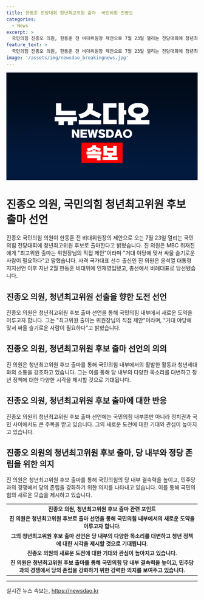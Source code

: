 ```yaml
---
title: 한동훈 전당대회 청년최고위원 출마  국민의힘 진종오
categories:
  - News
excerpt: >
  국민의힘 진종오 의원, 한동훈 전 비대위원장 제안으로 7월 23일 열리는 전당대회에 청년최고위원 후보 출마 의사 표명. 위원장님 제안, 슬기로운 사람 필요 MBC 취재진에선 거대 야당에 맞서 싸울 슬기로운 사람이 필요라고 밝혔으며, 윤석열 지지선언 후 비대위에 합류하고 총선에서 당선된 진 의원의 이적사.
feature_text: >
  국민의힘 진종오 의원, 한동훈 전 비대위원장 제안으로 7월 23일 열리는 전당대회에 청년최고위원 후보 출마 의사 표명. 위원장님 제안, 슬기로운 사람 필요 MBC 취재진에선 거대 야당에 맞서 싸울 슬기로운 사람이 필요라고 밝혔으며, 윤석열 지지선언 후 비대위에 합류하고 총선에서 당선된 진 의원의 이적사.
image: '/assets/img/newsdao_breakingnews.jpg'
---
```


<p><img src="/assets/img/newsdao_breakingnews.jpg" alt="implanttips 속보" /></p>

<h1>진종오 의원, 국민의힘 청년최고위원 후보 출마 선언</h1>

<p data-ke-size="size16">진종오 국민의힘 의원이 한동훈 전 비대위원장의 제안으로 오는 7월 23일 열리는 국민의힘 전당대회에 청년최고위원 후보로 출마한다고 밝혔습니다. 진 의원은 MBC 취재진에게 "최고위원 출마는 위원장님의 직접 제안"이라며 "거대 야당에 맞서 싸울 슬기로운 사람이 필요하다"고 말했습니다. 사격 국가대표 선수 출신인 진 의원은 윤석열 대통령 지지선언 이후 지난 2월 한동훈 비대위에 인재영입됐고, 총선에서 비례대표로 당선됐습니다.</p>

<h2 data-ke-size="size26">진종오 의원, 청년최고위원 선출을 향한 도전 선언</h2>

<p data-ke-size="size16">진종오 의원은 청년최고위원 후보 출마 선언을 통해 국민의힘 내부에서 새로운 도약을 이루고자 합니다. 그는 "최고위원 출마는 위원장님의 직접 제안"이라며, "거대 야당에 맞서 싸울 슬기로운 사람이 필요하다"고 밝혔습니다.</p>

<h2 data-ke-size="size26">진종오 의원, 청년최고위원 후보 출마 선언의 의의</h2>

<p data-ke-size="size16">진 의원은 청년최고위원 후보 출마를 통해 국민의힘 내부에서의 활발한 활동과 청년세대와의 소통을 강조하고 있습니다. 그는 이를 통해 당 내부의 다양한 목소리를 대변하고 청년 정책에 대한 다양한 시각을 제시할 것으로 기대됩니다.</p>

<h2 data-ke-size="size26">진종오 의원, 청년최고위원 후보 출마에 대한 반응</h2>

<p data-ke-size="size16">진종오 의원의 청년최고위원 후보 출마 선언에는 국민의힘 내부뿐만 아니라 정치권과 국민 사이에서도 큰 주목을 받고 있습니다. 그의 새로운 도전에 대한 기대와 관심이 높아지고 있습니다.</p>

<h2 data-ke-size="size26">진종오 의원의 청년최고위원 후보 출마, 당 내부와 정당 존립을 위한 의지</h2>

<p data-ke-size="size16">진 의원은 청년최고위원 후보 출마를 통해 국민의힘의 당 내부 결속력을 높이고, 민주당과의 경쟁에서 당의 존립을 강화하기 위한 의지를 나타내고 있습니다. 이를 통해 국민의힘의 새로운 모습을 제시하고 있습니다.</p>

<table>
<tbody>
<tr>
<td style="text-align: center; height: 17px;"><b>진종오 의원, 청년최고위원 후보 출마 관련 포인트</b></td>
</tr>
<tr>
<td style="text-align: center; height: 17px;"><b>진 의원은 청년최고위원 후보로 출마 선언을 통해 국민의힘 내부에서의 새로운 도약을 이루고자 합니다.</b></td>
</tr>
<tr>
<td style="text-align: center; height: 17px;"><b>그의 청년최고위원 후보 출마 선언은 당 내부의 다양한 목소리를 대변하고 청년 정책에 대한 시각을 제시할 것으로 기대됩니다.</b></td>
</tr>
<tr>
<td style="text-align: center; height: 17px;"><b>진종오 의원의 새로운 도전에 대한 기대와 관심이 높아지고 있습니다.</b></td>
</tr>
<tr>
<td style="text-align: center; height: 17px;"><b>진 의원은 청년최고위원 후보 출마를 통해 국민의힘 당 내부 결속력을 높이고, 민주당과의 경쟁에서 당의 존립을 강화하기 위한 강력한 의지를 보여주고 있습니다.</b></td>
</tr>
</tbody>
</table>

<hr>
실시간 뉴스 속보는, <a href="https://newsdao.kr" rel="dofollow">https://newsdao.kr</a>


